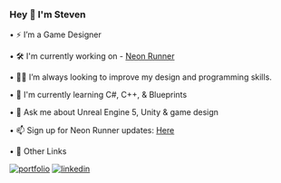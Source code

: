 ### Hey 👋 I'm Steven


•	⚡️ I’m a Game Designer

•	🛠 I'm currently working on - [Neon Runner]([https://www.github.com/octokatherine](https://store.steampowered.com/app/2471910/Neon_Runner/))

•	👩‍💻 I’m always looking to improve my design and programming skills.

•	🧠 I'm currently learning C#, C++, & Blueprints

•	💬 Ask me about Unreal Engine 5, Unity & game design

• 📫 Sign up for Neon Runner updates: [Here](https://www.irlgames.net/)

• 🔗 Other Links

[![portfolio](https://img.shields.io/badge/my_portfolio-000?style=for-the-badge&logo=ko-fi&logoColor=white)](https://irlgames.itch.io/)
[![linkedin](https://img.shields.io/badge/linkedin-0A66C2?style=for-the-badge&logo=linkedin&logoColor=white)](https://linkedin.com/in/stephen-duggan)




